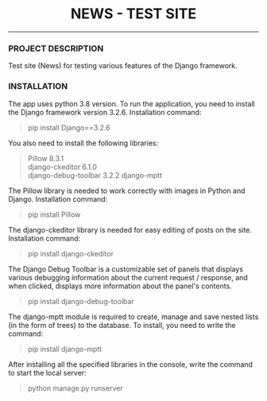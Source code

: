 <h1 align="center">NEWS - TEST SITE</h1>

***
### PROJECT DESCRIPTION

Test site (News) for testing various features of the Django framework.

### INSTALLATION

The app uses python 3.8 version. To run the application, you need to install the Django framework version 3.2.6. Installation command:

>pip install Django==3.2.6

You also need to install the following libraries:

>Pillow 8.3.1<br>
> django-ckeditor 6.1.0<br>
> django-debug-toolbar 3.2.2
> django-mptt

The Pillow library is needed to work correctly with images in Python and Django. Installation command:

>pip install Pillow

The django-ckeditor library is needed for easy editing of posts on the site. Installation command:

>pip install django-ckeditor

The Django Debug Toolbar is a customizable set of panels that displays various debugging information about the current request / response, and when clicked, displays more information about the panel's contents.

>pip install django-debug-toolbar


The django-mptt module is required to create, manage and save nested lists (in the form of trees) to the database. To install, you need to write the command:

> pip install django-mptt

After installing all the specified libraries in the console, write the command to start the local server:

>python manage.py runserver








